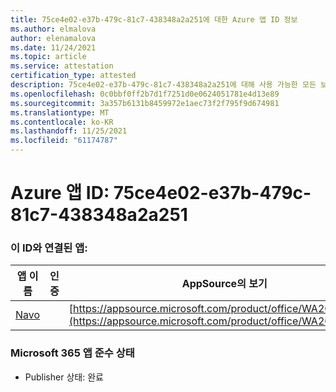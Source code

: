 ```yaml
---
title: 75ce4e02-e37b-479c-81c7-438348a2a251에 대한 Azure 앱 ID 정보
ms.author: elmalova
author: elenamalova
ms.date: 11/24/2021
ms.topic: article
ms.service: attestation
certification_type: attested
description: 75ce4e02-e37b-479c-81c7-438348a2a251에 대해 사용 가능한 모든 보안 및 규정 준수 정보입니다.
ms.openlocfilehash: 0c0bbf0ff2b7d1f7251d0e0624051781e4d13e89
ms.sourcegitcommit: 3a357b6131b8459972e1aec73f2f795f9d674981
ms.translationtype: MT
ms.contentlocale: ko-KR
ms.lasthandoff: 11/25/2021
ms.locfileid: "61174787"
---
```

# <a name="azure-app-id-75ce4e02-e37b-479c-81c7-438348a2a251"></a>Azure 앱 ID: 75ce4e02-e37b-479c-81c7-438348a2a251


### <a name="apps-associated-with-this-id"></a>이 ID와 연결된 앱:
| **앱 이름** | **인증** | **AppSource의 보기** |
|--------------|---------------|-----------------------|
| [Navo](https://docs.microsoft.com/microsoft-365-app-certification/forward/WA200001047) |  | [https://appsource.microsoft.com/product/office/WA200001047](https://appsource.microsoft.com/product/office/WA200001047) |

### <a name="microsoft-365-app-compliance-status"></a>Microsoft 365 앱 준수 상태
- Publisher 상태: 완료
